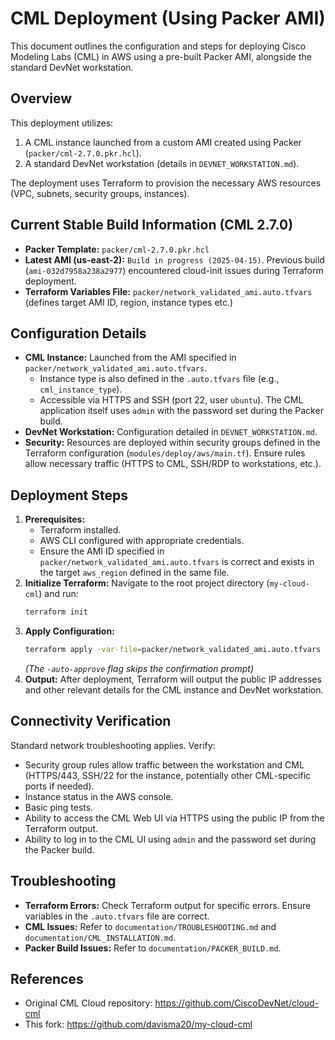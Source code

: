 # CML Deployment (Using Packer AMI)

This document outlines the configuration and steps for deploying Cisco Modeling Labs (CML) in AWS using a pre-built Packer AMI, alongside the standard DevNet workstation.

## Overview

This deployment utilizes:
1. A CML instance launched from a custom AMI created using Packer (`packer/cml-2.7.0.pkr.hcl`).
2. A standard DevNet workstation (details in `DEVNET_WORKSTATION.md`).

The deployment uses Terraform to provision the necessary AWS resources (VPC, subnets, security groups, instances).

## Current Stable Build Information (CML 2.7.0)

*   **Packer Template:** `packer/cml-2.7.0.pkr.hcl`
*   **Latest AMI (us-east-2):** `Build in progress (2025-04-15)`. Previous build (`ami-032d7958a238a2977`) encountered cloud-init issues during Terraform deployment.
*   **Terraform Variables File:** `packer/network_validated_ami.auto.tfvars` (defines target AMI ID, region, instance types etc.)

## Configuration Details

*   **CML Instance:** Launched from the AMI specified in `packer/network_validated_ami.auto.tfvars`.
    *   Instance type is also defined in the `.auto.tfvars` file (e.g., `cml_instance_type`).
    *   Accessible via HTTPS and SSH (port 22, user `ubuntu`). The CML application itself uses `admin` with the password set during the Packer build.
*   **DevNet Workstation:** Configuration detailed in `DEVNET_WORKSTATION.md`.
*   **Security:** Resources are deployed within security groups defined in the Terraform configuration (`modules/deploy/aws/main.tf`). Ensure rules allow necessary traffic (HTTPS to CML, SSH/RDP to workstations, etc.).

## Deployment Steps

1.  **Prerequisites:**
    *   Terraform installed.
    *   AWS CLI configured with appropriate credentials.
    *   Ensure the AMI ID specified in `packer/network_validated_ami.auto.tfvars` is correct and exists in the target `aws_region` defined in the same file.
2.  **Initialize Terraform:** Navigate to the root project directory (`my-cloud-cml`) and run:
    ```bash
    terraform init
    ```
3.  **Apply Configuration:**
    ```bash
    terraform apply -var-file=packer/network_validated_ami.auto.tfvars -auto-approve
    ```
    *(The `-auto-approve` flag skips the confirmation prompt)*
4.  **Output:** After deployment, Terraform will output the public IP addresses and other relevant details for the CML instance and DevNet workstation.

## Connectivity Verification

Standard network troubleshooting applies. Verify:
*   Security group rules allow traffic between the workstation and CML (HTTPS/443, SSH/22 for the instance, potentially other CML-specific ports if needed).
*   Instance status in the AWS console.
*   Basic ping tests.
*   Ability to access the CML Web UI via HTTPS using the public IP from the Terraform output.
*   Ability to log in to the CML UI using `admin` and the password set during the Packer build.

## Troubleshooting

*   **Terraform Errors:** Check Terraform output for specific errors. Ensure variables in the `.auto.tfvars` file are correct.
*   **CML Issues:** Refer to `documentation/TROUBLESHOOTING.md` and `documentation/CML_INSTALLATION.md`.
*   **Packer Build Issues:** Refer to `documentation/PACKER_BUILD.md`.

## References

- Original CML Cloud repository: https://github.com/CiscoDevNet/cloud-cml
- This fork: https://github.com/davisma20/my-cloud-cml
